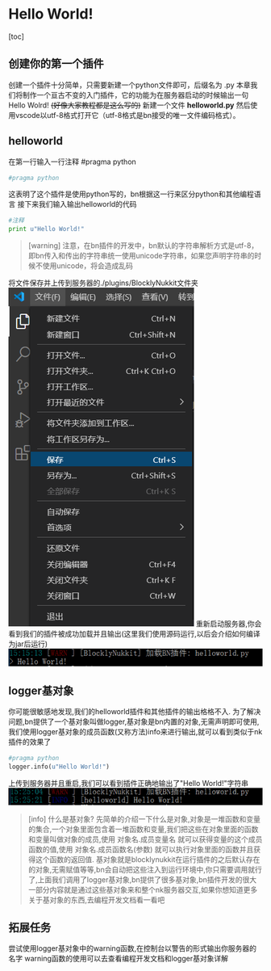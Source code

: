 # Hello World!
[toc]
## 创建你的第一个插件
创建一个插件十分简单，只需要新建一个python文件即可，后缀名为 .py
本章我们将制作一个亘古不变的入门插件，它的功能为在服务器启动的时候输出一句Hello Wolrd!
~~(好像大家教程都是这么写的)~~
新建一个文件 **helloworld.py** 然后使用vscode以utf-8格式打开它（utf-8格式是bn接受的唯一文件编码格式）。
## helloworld
在第一行输入一行注释 #pragma python
```python
#pragma python
```
这表明了这个插件是使用python写的，bn根据这一行来区分python和其他编程语言
接下来我们输入输出helloworld的代码
```python
#注释
print u"Hello World!"
```
>[warning] 注意，在bn插件的开发中，bn默认的字符串解析方式是utf-8，即bn传入和传出的字符串统一使用unicode字符串，如果您声明字符串的时候不使用unicode，将会造成乱码

将文件保存并上传到服务器的./plugins/BlocklyNukkit文件夹
![](/images/screenshot_1597994069865.png)
重新启动服务器,你会看到我们的插件被成功加载并且输出(这里我们使用源码运行,以后会介绍如何编译为jar后运行)
![](../../../images/screenshot_1597994185472.png)
## logger基对象
你可能很敏感地发现,我们的helloworld插件和其他插件的输出格格不入. 为了解决问题,bn提供了一个基对象叫做logger,基对象是bn内置的对象,无需声明即可使用,我们使用logger基对象的成员函数(又称方法)info来进行输出,就可以看到类似于nk插件的效果了
```python
#pragma python
logger.info(u"Hello World!")
```
上传到服务器并且重启,我们可以看到插件正确地输出了"Hello World!"字符串
![](../../../images/screenshot_1597996339154.png)
>[info] 什么是基对象?
> 先简单的介绍一下什么是对象,对象是一堆函数和变量的集合,一个对象里面包含着一堆函数和变量,我们把这些在对象里面的函数和变量叫做对象的成员,使用 对象名.成员变量名 就可以获得变量的这个成员函数的值,使用 对象名.成员函数名(参数) 就可以执行对象里面的函数并且获得这个函数的返回值.
> 基对象就是blocklynukkit在运行插件的之后默认存在的对象,无需赋值等等,bn会自动把这些注入到运行环境中,你只需要调用就行了,上面我们调用了logger基对象,bn提供了很多基对象,bn插件开发的很大一部分内容就是通过这些基对象来和整个nk服务器交互,如果你想知道更多关于基对象的东西,去编程开发文档看一看吧

## 拓展任务
尝试使用logger基对象中的warning函数,在控制台以警告的形式输出你服务器的名字
warning函数的使用可以去查看编程开发文档和logger基对象详解
